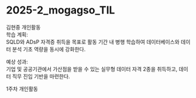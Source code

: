 # 2025-2_mogagso_TIL

김현중 개인활동  
학습 계획:  
SQLD와 ADsP 자격증 취득을 목표로 활동 기간 내 병행 학습하여 데이터베이스와 데이터 분석 기초 역량을 동시에 강화한다.
 
예상 성과:  
기업 및 공공기관에서 가산점을 받을 수 있는 실무형 데이터 자격 2종을 취득하고, 데이터 직무 진입 기반을 마련한다.

1주차 개인활동
